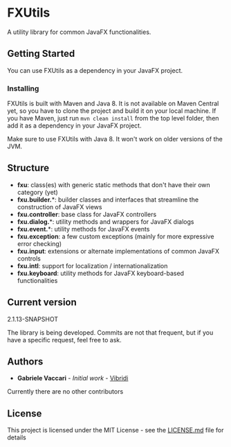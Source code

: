 # FXUtils

A utility library for common JavaFX functionalities.


## Getting Started

You can use FXUtils as a dependency in your JavaFX project. 

### Installing

FXUtils is built with Maven and Java 8. It is not available on Maven Central yet, so you have to clone the project and build it on your local machine. 
If you have Maven, just run `mvn clean install` from the top level folder, then add it as a dependency in your JavaFX project.

Make sure to use FXUtils with Java 8. It won't work on older versions of the JVM.


## Structure

- **fxu**: class(es) with generic static methods that don't have their own category (yet)
- **fxu.builder.***: builder classes and interfaces that streamline the construction of JavaFX views
- **fxu.controller**: base class for JavaFX controllers
- **fxu.dialog.***: utility methods and wrappers for JavaFX dialogs
- **fxu.event.***: utility methods for JavaFX events
- **fxu.exception**: a few custom exceptions (mainly for more expressive error checking)
- **fxu.input**: extensions or alternate implementations of common JavaFX controls
- **fxu.intl**: support for localization / internationalization
- **fxu.keyboard**: utility methods for JavaFX keyboard-based functionalities


## Current version

2.1.13-SNAPSHOT

The library is being developed. Commits are not that frequent, but if you have a specific request, feel free to ask.

## Authors

* **Gabriele Vaccari** - *Initial work* - [Vibridi](https://github.com/vibridi/)

Currently there are no other contributors


## License

This project is licensed under the MIT License - see the [LICENSE.md](LICENSE.md) file for details
